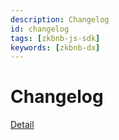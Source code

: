 ```yaml
---
description: Changelog
id: changelog
tags: [zkbnb-js-sdk]
keywords: [zkbnb-dx]
---
```

# Changelog
[Detail](https://github.com/bnb-chain/zkbnb-js-sdk/blob/master/docs/CHANGELOG.md)
